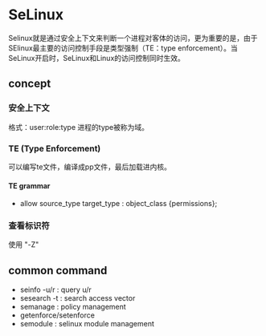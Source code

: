 # SeLinux
  Selinux就是通过安全上下文来判断一个进程对客体的访问，更为重要的是，由于SElinux最主要的访问控制手段是类型强制（TE：type enforcement）。当SeLinux开启时，SeLinux和Linux的访问控制同时生效。
## concept
### 安全上下文
  格式：user:role:type
  进程的type被称为域。
### TE (Type Enforcement)
  可以编写te文件，编译成pp文件，最后加载进内核。
#### TE grammar
- allow source_type target_type : object_class {permissions};
### 查看标识符
  使用 "-Z"

## common command
- seinfo -u/r : query u/r
- sesearch -t : search access vector
- semanage : policy management
- getenforce/setenforce
- semodule : selinux module management
